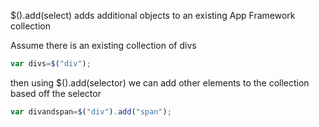 $().add(select) adds additional objects to an existing App Framework collection

Assume there is an existing collection of divs
```js
var divs=$("div");
```


then using $().add(selector) we can add other elements to the collection based off the selector
```js
var divandspan=$("div").add("span");
```
